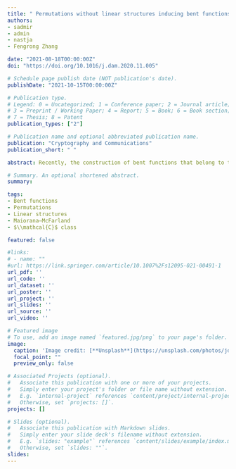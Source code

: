 ```yaml
---
title: " Permutations without linear structures inducing bent functions outside the completed Maiorana-McFarland class"
authors:
- sadmir
- admin
- nastja
- Fengrong Zhang

date: "2021-08-18T00:00:00Z"
doi: "https://doi.org/10.1016/j.dam.2020.11.005"

# Schedule page publish date (NOT publication's date).
publishDate: "2021-10-15T00:00:00Z"

# Publication type.
# Legend: 0 = Uncategorized; 1 = Conference paper; 2 = Journal article;
# 3 = Preprint / Working Paper; 4 = Report; 5 = Book; 6 = Book section;
# 7 = Thesis; 8 = Patent
publication_types: ["2"]

# Publication name and optional abbreviated publication name.
publication: "Cryptography and Communications"
publication_short: " "

abstract: Recently, the construction of bent functions that belong to the so-called $\\mathcal{C}$ class and are provably outside the completed Maiorana-McFarland ($\\mathcal{M}$) class, introduced by Carlet almost three decades ago, has been addressed in several works. The main method for proving the class membership is based on a sufficient (but not necessary) condition that component functions of the permutation $\\pi$ that defines a bent function of the form $f(x,y)=\\pi(y)\\cdot x+\\mathbf{1}_{L^{\\perp}}(x)$, where $x,y\\in \\mathbb{F}_2^n$, (for a suitably chosen subspace $L$), do not admit non-trivial linear structures. The problem of finding such permutations and corresponding subspaces such that the pair additionally satisfies the so-called (C) property ($\\pi^{-1}(a + L)$ is a flat for any $a\\in \\mathbb{F}_2^n$) appears to be a difficult task. In this article, we provide a generic method for specifying such permutations which is based on a suitable space decomposition introduced by Baum and Neuwirth in the 1970’s. In contrast to this result, which gives many families of bent functions outside the completed $\\mathcal{M}$ class, we also show that one cannot have the (C) property satisfied for permutations whose component functions are without linear structures, when the dimension of corresponding subspace $L$ is relatively large. Furthermore, a class of vectorial bent functions $F\\colon \\matbb{F}_2^{2n}\\to \\mathbb{F}_2^m$ such that every component function of $F$ is outside the completed $\\mathcal{M}$ class (i.e. $F$ is strongly outside $\\mathcal{M}^{\\#}$) is specified. The problem of increasing the output dimension $m$ and especially specifying such functions with $m = n$ seems to be difficult.

# Summary. An optional shortened abstract.
summary: 

tags:
- Bent functions
- Permutations
- Linear structures
- Maiorana–McFarland
- $\\mathcal{C}$ class 

featured: false

#links:
# - name: ""
#url: https://link.springer.com/article/10.1007%2Fs12095-021-00491-1
url_pdf: '' 
url_code: ''
url_dataset: ''
url_poster: ''
url_project: ''
url_slides: ''
url_source: ''
url_video: ''

# Featured image
# To use, add an image named `featured.jpg/png` to your page's folder. 
image:
  caption: 'Image credit: [**Unsplash**](https://unsplash.com/photos/jdD8gXaTZsc)'
  focal_point: ""
  preview_only: false

# Associated Projects (optional).
#   Associate this publication with one or more of your projects.
#   Simply enter your project's folder or file name without extension.
#   E.g. `internal-project` references `content/project/internal-project/index.md`.
#   Otherwise, set `projects: []`.
projects: []

# Slides (optional).
#   Associate this publication with Markdown slides.
#   Simply enter your slide deck's filename without extension.
#   E.g. `slides: "example"` references `content/slides/example/index.md`.
#   Otherwise, set `slides: ""`.
slides:
---
```


